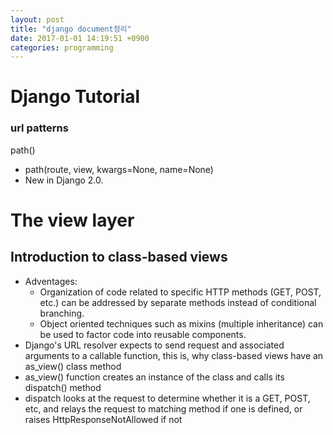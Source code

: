 ```yaml
---
layout: post
title: "django document정리"
date: 2017-01-01 14:19:51 +0900
categories: programming
---
```


# Django Tutorial
### url patterns
path()
+ path(route, view, kwargs=None, name=None)
+ New in Django 2.0.

# The view layer
## Introduction to class-based views
+ Adventages:
    - Organization of code related to specific HTTP methods (GET, POST, etc.) can be addressed by separate methods instead of conditional branching.
    - Object oriented techniques such as mixins (multiple inheritance) can be used to factor code into reusable components.
+ Django's URL resolver expects to send request and associated arguments to a callable function, this is, why class-based views have an as_view() class method
+ as_view() function creates an instance of the class and calls its dispatch() method
+ dispatch looks at the request to determine whether it is a GET, POST, etc, and relays the request to matching method if one is defined, or raises HttpResponseNotAllowed if not
